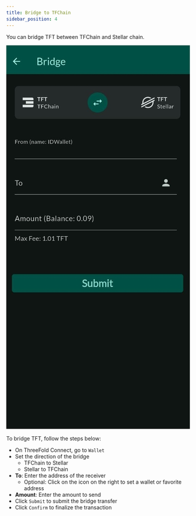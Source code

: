 ```yaml
---
title: Bridge to TFChain
sidebar_position: 4
---
```


You can bridge TFT between TFChain and Stellar chain.

![](./img/tfconnect_wallet_03.jpg)

To bridge TFT, follow the steps below:

- On ThreeFold Connect, go to `Wallet`
- Set the direction of the bridge
  - TFChain to Stellar
  - Stellar to TFChain
- **To**: Enter the address of the receiver
  - Optional: Click on the icon on the right to set a wallet or favorite address 
- **Amount**: Enter the amount to send
- Click `Submit` to submit the bridge transfer
- Click `Confirm` to finalize the transaction
